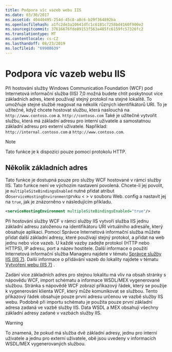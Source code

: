 ```yaml
---
title: Podpora víc vazeb webu IIS
ms.date: 03/30/2017
ms.assetid: 40440495-254d-45c8-a8c6-b29f364892ba
ms.openlocfilehash: a1fc2de3a10641dfc1c6181c7258bd4160f900e2
ms.sourcegitcommit: 37616676fde89153f563a485fc6159fc57326fc2
ms.translationtype: MT
ms.contentlocale: cs-CZ
ms.lasthandoff: 08/23/2019
ms.locfileid: "69988639"
---
```

# <a name="supporting-multiple-iis-site-bindings"></a>Podpora víc vazeb webu IIS
Při hostování služby Windows Communication Foundation (WCF) pod Internetová informační služba (IIS) 7,0 možná budete chtít poskytnout více základních adres, které používají stejný protokol na stejné lokalitě. To umožňuje stejné službě reagovat na několik různých identifikátorů URI. To je užitečné, když chcete hostovat službu, která naslouchá na `http://www.contoso.com` a. `http://contoso.com` Také je užitečné vytvořit službu, která má základní adresu pro interní uživatele a samostatnou základní adresu pro externí uživatele. Například: `http://internal.contoso.com` a `http://www.contoso.com`.  
  
> [!NOTE]
> Tato funkce je k dispozici pouze pomocí protokolu HTTP.  
  
## <a name="multiple-base-addresses"></a>Několik základních adres  
 Tato funkce je dostupná pouze pro služby WCF hostované v rámci služby IIS. Tato funkce není ve výchozím nastavení povolená. Chcete-li jej povolit, je `multipleSiteBindingsEnabled` nutné přidat atribut do`serviceHostingEnvironment`prvku < > v souboru Web. config a nastavit jej na `true`, jak je znázorněno v následujícím příkladu.  
  
```xml  
<serviceHostingEnvironment multipleSiteBindingsEnabled="true"/>  
```  
  
 Při hostování služby WCF v rámci služby IIS vytvoří služba IIS jednu základní adresu založenou na identifikátoru URI virtuálního adresáře, který obsahuje aplikaci. Pomocí Správce Internetová informační služba můžete přidat další základní adresy, které používají stejný protokol, a přidat na web jednu nebo více vazeb. U každé vazby zadejte protokol (HTTP nebo HTTPS), IP adresu, port a název hostitele. Další informace o použití Internetová informační služba Manageru najdete v tématu [Správce služby IIS (IIS 7)](https://go.microsoft.com/fwlink/?LinkId=164057). Další informace o přidávání vazeb do lokality najdete v tématu [Vytvoření webu (IIS 7)](https://go.microsoft.com/fwlink/?LinkId=164060) .  
  
 Zadání více základních adres pro stejnou lokalitu má vliv na obsah stránky s nápovědu WCF, import schématu a informace WSDL/MEX vygenerované službou. Stránka s nápovědě WCF zobrazí příkazový řádek, který se použije k vygenerování klienta WCF, který může komunikovat se službou. Tento příkazový řádek obsahuje pouze první adresu určenou ve vazbě služby IIS webu. Podobně při importu schématu je použita pouze první základní adresa zadaná ve vazbě služby IIS. Data WSDL a MEX obsahují všechny základní adresy zadané v vazbách služby IIS.  
  
> [!WARNING]
> To znamená, že pokud má služba dvě základní adresy, jednu pro interní uživatele a jednu pro externí uživatele, obě jsou uvedeny v informacích WSDL/MEX vygenerovaných službou.
